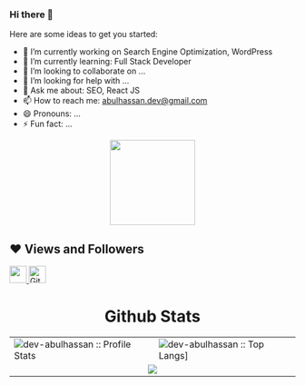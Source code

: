 ### Hi there 👋




Here are some ideas to get you started:

- 🔭 I’m currently working on Search Engine Optimization, WordPress
- 🌱 I’m currently learning: Full Stack Developer
- 👯 I’m looking to collaborate on ...
- 🤔 I’m looking for help with ...
- 💬 Ask me about: SEO, React JS
- 📫 How to reach me: abulhassan.dev@gmail.com
- 😄 Pronouns: ...
- ⚡ Fun fact: ...

<div align="center">
  <img height="150" src="https://camo.githubusercontent.com/62da68eb62b1e5f175f7d1f0191dd89a653d7908feb22d37d4a0ab07365d6791/68747470733a2f2f6d656469612e67697068792e636f6d2f6d656469612f4d3967624264396e6244724f5475314d71782f67697068792e676966"  />
</div>

## ❤ Views and Followers

<a href="https://github.com/dev-abulhassan/github-profile-views-counter">
    <img src="https://komarev.com/ghpvc/?username=dev-abulhassan"  height="30">
</a>
<a href="https://github.com/dev-abulhassan?tab=followers">
<img src="https://img.shields.io/github/followers/dev-abulhassan?label=Followers&style=social" alt="GitHub Badge"  height="30"></a><br/>



<!-- github states and trofee -->
<p align="center">
   <table>
   <h1 align="center">Github Stats</h1>
       <tr>
       <td><img alt="dev-abulhassan :: Profile Stats" src="https://github-readme-stats.vercel.app/api?username=dev-abulhassan&theme=blue-green&amp;show_icons=true&amp;count_private=true&amp;hide_border=true" />
       </td>
       <td><img alt="dev-abulhassan :: Top Langs]" src="https://github-readme-stats.vercel.app/api/top-langs/?username=dev-abulhassan&langs_count=14&theme=blue-green&layout=compact"> 
        </td>
     </tr>
     <tr>
        <td colspan="2" align="center"><img  align="center" src="https://github-readme-streak-stats.herokuapp.com?user=dev-abulhassan&theme=black-green&hide_border=true"></td>
     </tr>
   </table>
</p>



